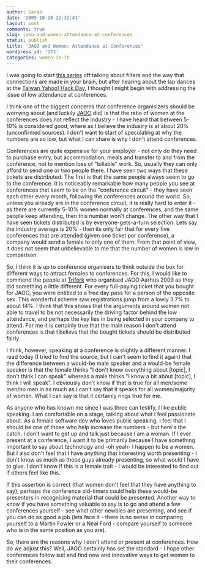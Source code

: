 ```yaml
---
author: Sarah
date: '2009-10-18 22:32:41'
layout: post
comments: true
slug: jaoo-and-women-attendance-at-conferences
status: publish
title: 'JAOO and Women: Attendance at Conferences'
wordpress_id: '273'
categories: women-in-it
---
```


I was going to start <a href="/thoughts/women-in-it/jaoo-and-women/">this series</a> off talking about filters and the way that connections are made in your brain, but after hearing about the lap dances at the <a href="http://developer.yahoo.net/blog/archives/2008/09/taiwan_open_hac.html">Taiwan Yahoo! Hack Day</a>, I thought I might begin with addressing the issue of low attendance at conferences.

I think one of the biggest concerns that conference organisizers should be worrying about (and luckily <a href="http://jaoo.dk/">JAOO</a> did) is that the ratio of women at the conferences does not reflect the industry - I have heard that between 5-10% is considered good, where as I believe the industry is at about 20% (unconfirmed sources). I don't want to start of speculating at why the numbers are so low, but what I can share is why I don't attend conferences.

Conferences are quite expensive for your employer - not only do they need to purchase entry, but accommodation, meals and transfer to and from the conference, not to mention loss of "billable" work. So, usually they can only afford to send one or two people there. I have seen two ways that these tickets are distributed. The first is that the same people always seem to go to the conference. It is noticeably remarkable how many people you see at conferences that seem to be on the "conference circuit" - they have seen each other every month, following the conferences around the world. So, unless you already are in the conference circuit, it is really hard to enter it - as there are currently 5-10% women normally at conferences, and the same people keep attending, then this number won't change. The other way that I have seen tickets distributed is by everyone-gets-a-turn selection. Lets say the industry average is 20% - then its only fair that for every five conferences that are attended (given one ticket per conference), a company would send a female to only one of them. From that point of view, it does not seem that unbelievable to me that the number of women is low in comparison.

So, I think it is up to conference organisers to think outside the box for different ways to attract females to conferences. For this, I would like to commend the people at <a href="http://www.trifork.com/">Trifork</a> who organised JAOO Aarhus 2009 as they did something a little different. For every full-paying ticket that you bought for JAOO, you were entitled to a free day pass for a person of the opposite sex. This wonderful scheme saw registrations jump from a lowly 3.7% to about 14%. I think that this shows that the arguments around women not able to travel to be not necessarily the driving factor behind the low attendance, and perhaps the key lies in being selected in your company to attend. For me it is certainly true that the main reason I don't attend conferences is that I believe that the bought tickets should be distributed fairly.

I think, however, speaking at a conference is slightly a different manner. I read today (I tried to find the source, but I can't seem to find it again) that the difference between a would-be male speaker and a would-be female speaker is that the female thinks "I don't know everything about [topic], I don't think I can speak" whereas a male thinks "I know a bit about [topic], I think I will speak". I obviously don't know if that is true for all men/some men/no men in as much as I can't say that it speaks for all women/majority of women. What I can say is that it certainly rings true for me.

As anyone who has known me since I was three can testify, I like public speaking. I am comfortable on a stage, talking about what I feel passionate about. As a female software dev who loves public speaking, I feel that I should be one of those who help increase the numbers - but here's the catch. I don't want to get up and talk just because I am a woman. If I ever present at a conference, I want it to be primarily because I have something important to say about technology and -oh yeah- I happen to be a women. But I also don't feel that I have anything that interesting worth presenting - I don't know as much as those guys already presenting, so what would I have to give. I don't know if this is a female trait - I would be interested to find out if others feel like this.

If this assertion is correct (that women don't feel that they have anything to say), perhaps the conference old-timers could help these would-be presenters in recognising material that could be presented. Another way to know if you have something valuable to say is to go and attend a few conferences yourself - see what other newbies are presenting, and see if you can do as good a job (lets face it - there is no sense in comparing yourself to a Martin Fowler or a Neal Ford - compare yourself to someone who is in the same position as you are).

So, there are the reasons why I don't attend or present at conferences. How do we adjust this? Well, JAOO certainly has set the standard - I hope other conferences follow suit and find new and innovative ways to get women to their conferences.